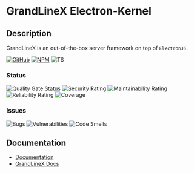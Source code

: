 # GrandLineX Electron-Kernel

## Description

GrandLineX is an out-of-the-box server framework on top of `ElectronJS`.


[![GitHub](https://badge.fury.io/gh/grandlinex%2Fe-kernel.svg)](https://github.com/GrandlineX/e-kernel)
[![NPM](https://img.shields.io/static/v1?label=NPM&message=Package&color=red&logo=NPM)](https://www.npmjs.com/package/@grandlinex/e-kernel)
![TS](https://img.shields.io/static/v1?label=Language&message=TypeScript&color=blue&logo=TypeScript)

### Status 
![Quality Gate Status](https://sonarcloud.io/api/project_badges/measure?project=GrandlineX_e-kernel&metric=alert_status)
![Security Rating](https://sonarcloud.io/api/project_badges/measure?project=GrandlineX_e-kernel&metric=security_rating)
![Maintainability Rating](https://sonarcloud.io/api/project_badges/measure?project=GrandlineX_e-kernel&metric=sqale_rating)
![Reliability Rating](https://sonarcloud.io/api/project_badges/measure?project=GrandlineX_e-kernel&metric=reliability_rating)
![Coverage](https://sonarcloud.io/api/project_badges/measure?project=GrandlineX_e-kernel&metric=coverage)

### Issues
![Bugs](https://sonarcloud.io/api/project_badges/measure?project=GrandlineX_e-kernel&metric=bugs)
![Vulnerabilities](https://sonarcloud.io/api/project_badges/measure?project=GrandlineX_e-kernel&metric=vulnerabilities)
![Code Smells](https://sonarcloud.io/api/project_badges/measure?project=GrandlineX_e-kernel&metric=code_smells)


## Documentation
- [Documentation](https://grandlinex.github.io/e-kernel/)
- [GrandLineX Docs](https://grandlinex.github.io/docs/)

